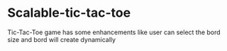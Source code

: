 # Scalable-tic-tac-toe
Tic-Tac-Toe game has some enhancements like user can select the bord size and bord will create dynamically
